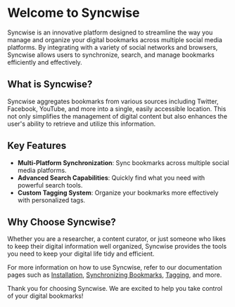 # Welcome to Syncwise

Syncwise is an innovative platform designed to streamline the way you manage and organize your digital bookmarks across multiple social media platforms. By integrating with a variety of social networks and browsers, Syncwise allows users to synchronize, search, and manage bookmarks efficiently and effectively.

## What is Syncwise?

Syncwise aggregates bookmarks from various sources including Twitter, Facebook, YouTube, and more into a single, easily accessible location. This not only simplifies the management of digital content but also enhances the user's ability to retrieve and utilize this information.

## Key Features

- **Multi-Platform Synchronization**: Sync bookmarks across multiple social media platforms.
- **Advanced Search Capabilities**: Quickly find what you need with powerful search tools.
- **Custom Tagging System**: Organize your bookmarks more effectively with personalized tags.

## Why Choose Syncwise?

Whether you are a researcher, a content curator, or just someone who likes to keep their digital information well organized, Syncwise provides the tools you need to keep your digital life tidy and efficient.

For more information on how to use Syncwise, refer to our documentation pages such as [Installation](installation-and-setup.md), [Synchronizing Bookmarks](synchronizing-bookmarks.md), [Tagging](tagging.md), and more.

Thank you for choosing Syncwise. We are excited to help you take control of your digital bookmarks!
